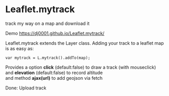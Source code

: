 # Leaflet.mytrack
track my way on a map and download it

Demo https://dj0001.github.io/Leaflet.mytrack/

Leaflet.mytrack extends the Layer class. Adding your track to a leaflet map is as easy as:

    var mytrack = L.mytrack().addTo(map);

Provides a option **click** (default:false) to draw a track (with mouseclick)    
and **elevation** (default:false) to record altitude    
and method **ajax(url)** to add geojson via fetch

Done: Upload track
